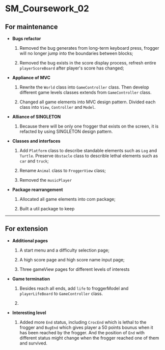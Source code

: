 # SM_Coursework_02
## For maintenance

* **Bugs refactor**
    1. Removed the bug generates from long-term keyboard press, frogger will no longer jump into the boundaries between blocks;

    2. Removed the bug exists in the score display process, refresh entire ```playerScoreBoard``` after player's score has changed;

* **Appliance of MVC**
    1. Rewrite the ```World``` class into ```GameController``` class. Then develop different game levels classes extends from ```GameController``` class.

    2. Changed all game elements into MVC design pattern. Divided each class into ```View```, ```Controller``` and ```Model```.

* **Alliance of SINGLETON**
    1. Because there will be only one frogger that exists on the screen, it is refacted by using SINGLETON design pattern.

* **Classes and interfaces**
    1. Add ```Platform``` class to describe standable elements such as ```Log``` and ```Turtle```. Preserve ```Obstacle``` class to describle lethal elements such as ```car``` and ```truck```;

    2. Rename ```Animal``` class to ```FroggerView``` class;

    3. Removed the ```musicPlayer``` 

* **Package rearrangement**
    1. Allocated all game elements into com package;

    2. Built a util package to keep 
----
## For extension

* **Additional pages**
    1. A start menu and a difficulty selection page;

    2. A high score page and high score name input page;

    3. Three gameView pages for different levels of interests 

    
* **Game termination**
    1. Besides reach all ends, add ```life``` to froggerModel and ```playerLifeBoard``` to ```GameController``` class.

    2. 


* **Interesting level**
    1. Added more ```End``` status, including ```CrocEnd``` which is lethal to the frogger and ```BugEnd``` which gives player a 50 points bounus when it has been reached by the frogger. And the position of ```End``` with different status might change when the frogger reached one of them and survived.

